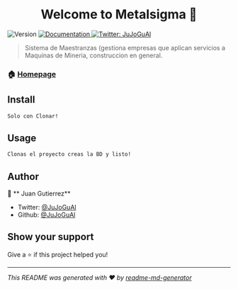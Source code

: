 <h1 align="center">Welcome to Metalsigma 👋</h1>
<p>
  <img alt="Version" src="https://img.shields.io/badge/version-1.2-blue.svg?cacheSeconds=2592000" />
  <a href="https://github.com/JuJoGuAl/metalsigma">
    <img alt="Documentation" src="https://img.shields.io/badge/documentation-yes-brightgreen.svg" target="_blank" />
  </a>
  <a href="https://twitter.com/JuJoGuAl">
    <img alt="Twitter: JuJoGuAl" src="https://img.shields.io/twitter/follow/JuJoGuAl.svg?style=social" target="_blank" />
  </a>
</p>

> Sistema de Maestranzas (gestiona empresas que aplican servicios a Maquinas de Mineria, construccion en general.

### 🏠 [Homepage](https://metalsigma.cl/)

## Install

```sh
Solo con Clonar!
```

## Usage

```sh
Clonas el proyecto creas la BD y listo!
```

## Author

👤 ** Juan Gutierrez**

* Twitter: [@JuJoGuAl](https://twitter.com/JuJoGuAl)
* Github: [@JuJoGuAl](https://github.com/JuJoGuAl)

## Show your support

Give a ⭐️ if this project helped you!

***
_This README was generated with ❤️ by [readme-md-generator](https://github.com/kefranabg/readme-md-generator)_